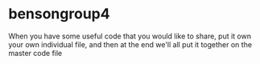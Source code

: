# bensongroup4

When you have some useful code that you would like to share, put it own your own individual file, and then at the end we'll all put it together on the master code file
